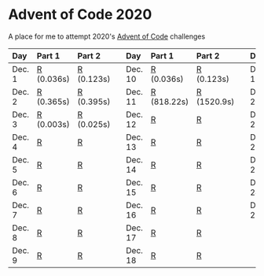 # Advent of Code 2020
A place for me to attempt 2020's [Advent of Code](https://adventofcode.com/2020/) challenges

| Day        | Part 1                         | Part 2                         || Day         | Part 1                         | Part 2                         || Day         | Part 1                         | Part 2                         |
|:-----------|:-------------------------------|:----------------------------|---|:------------|:-------------------------------|:----------------------------|---|:------------|:-------------------------------|:-------------------------------|
| Dec. 1 | [R](/day-01/day-01.r) (0.036s) | [R](/day-01/day-01.r) (0.123s) || Dec. 10 | [R](/day-01/day-01.r) (0.036s) | [R](/day-01/day-01.r) (0.123s) || Dec. 19 | [R](/day-01/day-01.r) (0.036s) | [R](/day-01/day-01.r) (0.123s) |
| Dec. 2 | [R](/day-02/day-02.r) (0.365s) | [R](/day-02/day-02.r) (0.395s) || Dec. 11 | [R](/day-11/day-11.r) (818.22s) | [R](/day-11/day-11.r) (1520.9s) || Dec. 20 | [R](/day-02/day-02.r) | [R](/day-02/day-02.r) |
| Dec. 3 | [R](/day-03/day-03.r) (0.003s) | [R](/day-03/day-03.r) (0.025s) || Dec. 12 | [R](/day-03/day-03.r) | [R](/day-03/day-03.r) || Dec. 21 | [R](/day-03/day-03.r) | [R](/day-03/day-03.r) |
| Dec. 4 | [R](/day-03/day-04.r) | [R](/day-03/day-04.r) || Dec. 13 | [R](/day-03/day-03.r) | [R](/day-03/day-03.r) || Dec. 22 | [R](/day-03/day-03.r) | [R](/day-03/day-03.r) |
| Dec. 5 | [R](/day-03/day-05.r) | [R](/day-03/day-05.r) || Dec. 14 | [R](/day-03/day-03.r) | [R](/day-03/day-03.r) || Dec. 23 | [R](/day-03/day-03.r) | [R](/day-03/day-03.r) |
| Dec. 6 | [R](/day-03/day-06.r) | [R](/day-03/day-06.r) || Dec. 15 | [R](/day-03/day-03.r) | [R](/day-03/day-03.r) || Dec. 24 | [R](/day-03/day-03.r) | [R](/day-03/day-03.r) |
| Dec. 7 | [R](/day-03/day-07.r) | [R](/day-03/day-07.r) || Dec. 16 | [R](/day-03/day-03.r) | [R](/day-03/day-03.r) || Dec. 25 | [R](/day-03/day-03.r) | [R](/day-03/day-03.r) |
| Dec. 8 | [R](/day-03/day-08.r) | [R](/day-03/day-08.r) || Dec. 17 | [R](/day-03/day-03.r) | [R](/day-03/day-03.r) ||  |  |  |
| Dec. 9 | [R](/day-03/day-09.r) | [R](/day-03/day-09.r) || Dec. 18 | [R](/day-03/day-03.r) | [R](/day-03/day-03.r) ||  |  |  |

